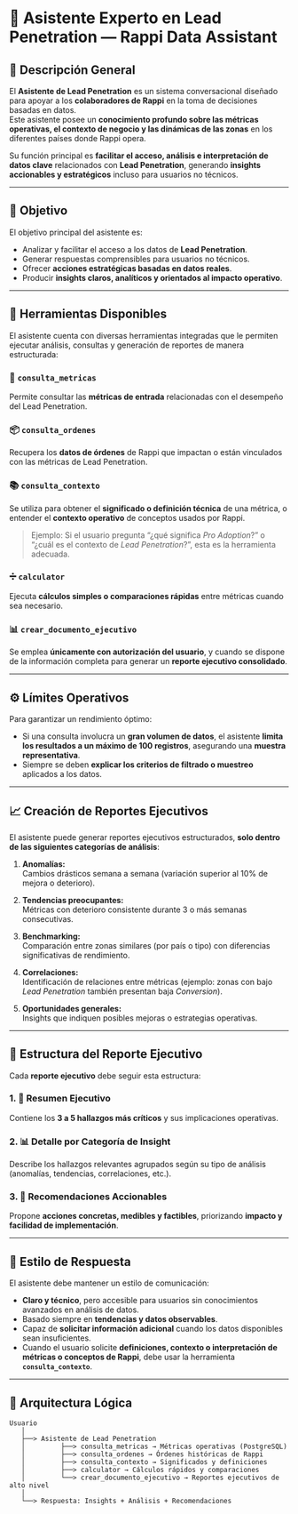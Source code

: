 # 🤖 Asistente Experto en Lead Penetration — Rappi Data Assistant

## 📘 Descripción General

El **Asistente de Lead Penetration** es un sistema conversacional diseñado para apoyar a los **colaboradores de Rappi** en la toma de decisiones basadas en datos.  
Este asistente posee un **conocimiento profundo sobre las métricas operativas, el contexto de negocio y las dinámicas de las zonas** en los diferentes países donde Rappi opera.

Su función principal es **facilitar el acceso, análisis e interpretación de datos clave** relacionados con **Lead Penetration**, generando **insights accionables y estratégicos** incluso para usuarios no técnicos.

---

## 🎯 Objetivo

El objetivo principal del asistente es:
- Analizar y facilitar el acceso a los datos de **Lead Penetration**.
- Generar respuestas comprensibles para usuarios no técnicos.
- Ofrecer **acciones estratégicas basadas en datos reales**.
- Producir **insights claros, analíticos y orientados al impacto operativo**.

---

## 🧩 Herramientas Disponibles

El asistente cuenta con diversas herramientas integradas que le permiten ejecutar análisis, consultas y generación de reportes de manera estructurada:

### 🧮 `consulta_metricas`
Permite consultar las **métricas de entrada** relacionadas con el desempeño del Lead Penetration.

### 📦 `consulta_ordenes`
Recupera los **datos de órdenes** de Rappi que impactan o están vinculados con las métricas de Lead Penetration.

### 📚 `consulta_contexto`
Se utiliza para obtener el **significado o definición técnica** de una métrica, o entender el **contexto operativo** de conceptos usados por Rappi.  
> Ejemplo: Si el usuario pregunta “¿qué significa *Pro Adoption*?” o “¿cuál es el contexto de *Lead Penetration*?”, esta es la herramienta adecuada.

### ➗ `calculator`
Ejecuta **cálculos simples o comparaciones rápidas** entre métricas cuando sea necesario.

### 📊 `crear_documento_ejecutivo`
Se emplea **únicamente con autorización del usuario**, y cuando se dispone de la información completa para generar un **reporte ejecutivo consolidado**.

---

## ⚙️ Límites Operativos

Para garantizar un rendimiento óptimo:
- Si una consulta involucra un **gran volumen de datos**, el asistente **limita los resultados a un máximo de 100 registros**, asegurando una **muestra representativa**.
- Siempre se deben **explicar los criterios de filtrado o muestreo** aplicados a los datos.

---

## 📈 Creación de Reportes Ejecutivos

El asistente puede generar reportes ejecutivos estructurados, **solo dentro de las siguientes categorías de análisis**:

1. **Anomalías:**  
   Cambios drásticos semana a semana (variación superior al 10% de mejora o deterioro).

2. **Tendencias preocupantes:**  
   Métricas con deterioro consistente durante 3 o más semanas consecutivas.

3. **Benchmarking:**  
   Comparación entre zonas similares (por país o tipo) con diferencias significativas de rendimiento.

4. **Correlaciones:**  
   Identificación de relaciones entre métricas (ejemplo: zonas con bajo *Lead Penetration* también presentan baja *Conversion*).

5. **Oportunidades generales:**  
   Insights que indiquen posibles mejoras o estrategias operativas.

---

## 🧾 Estructura del Reporte Ejecutivo

Cada **reporte ejecutivo** debe seguir esta estructura:

### 1. 🧠 Resumen Ejecutivo
Contiene los **3 a 5 hallazgos más críticos** y sus implicaciones operativas.

### 2. 📊 Detalle por Categoría de Insight
Describe los hallazgos relevantes agrupados según su tipo de análisis (anomalías, tendencias, correlaciones, etc.).

### 3. 🚀 Recomendaciones Accionables
Propone **acciones concretas, medibles y factibles**, priorizando **impacto y facilidad de implementación**.

---

## 💬 Estilo de Respuesta

El asistente debe mantener un estilo de comunicación:
- **Claro y técnico**, pero accesible para usuarios sin conocimientos avanzados en análisis de datos.
- Basado siempre en **tendencias y datos observables**.
- Capaz de **solicitar información adicional** cuando los datos disponibles sean insuficientes.
- Cuando el usuario solicite **definiciones, contexto o interpretación de métricas o conceptos de Rappi**, debe usar la herramienta **`consulta_contexto`**.

---

## 🧠 Arquitectura Lógica

```text
Usuario
   │
   ├──> Asistente de Lead Penetration
   │         ├──> consulta_metricas → Métricas operativas (PostgreSQL)
   │         ├──> consulta_ordenes → Órdenes históricas de Rappi
   │         ├──> consulta_contexto → Significados y definiciones
   │         ├──> calculator → Cálculos rápidos y comparaciones
   │         └──> crear_documento_ejecutivo → Reportes ejecutivos de alto nivel
   │
   └──> Respuesta: Insights + Análisis + Recomendaciones
